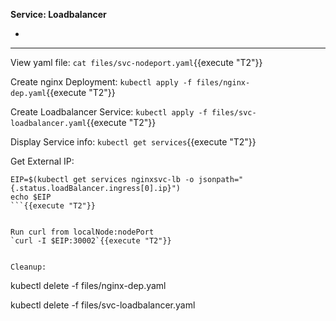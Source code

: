 
<b>Service: Loadbalancer</b>

*

---

View yaml file: 
`cat files/svc-nodeport.yaml`{{execute "T2"}}

Create nginx Deployment: 
`kubectl apply -f files/nginx-dep.yaml`{{execute "T2"}}

Create Loadbalancer Service: 
`kubectl apply -f files/svc-loadbalancer.yaml`{{execute "T2"}}

Display Service info: 
`kubectl get services`{{execute "T2"}}

Get External IP: 
```
EIP=$(kubectl get services nginxsvc-lb -o jsonpath="{.status.loadBalancer.ingress[0].ip}")
echo $EIP
```{{execute "T2"}}


Run curl from localNode:nodePort 
`curl -I $EIP:30002`{{execute "T2"}}


Cleanup:
```
kubectl delete -f files/nginx-dep.yaml

kubectl delete -f files/svc-loadbalancer.yaml
```{{execute "T2"}}

